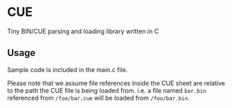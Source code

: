 # CUE
Tiny BIN/CUE parsing and loading library written in C

## Usage
Sample code is included in the main.c file.

Please note that we assume file references inside the CUE sheet are relative to the path the CUE file is being loaded from.
i.e. a file named `bar.bin` referenced from `/foo/bar.cue` will be loaded from `/foo/bar.bin`.
